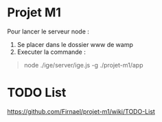 Projet M1
=========
Pour lancer le serveur node :   
1.  Se placer dans le dossier www de wamp   
2.  Executer la commande :
> node ./ige/server/ige.js -g ./projet-m1/app

TODO List
=========
https://github.com/Firnael/projet-m1/wiki/TODO-List


